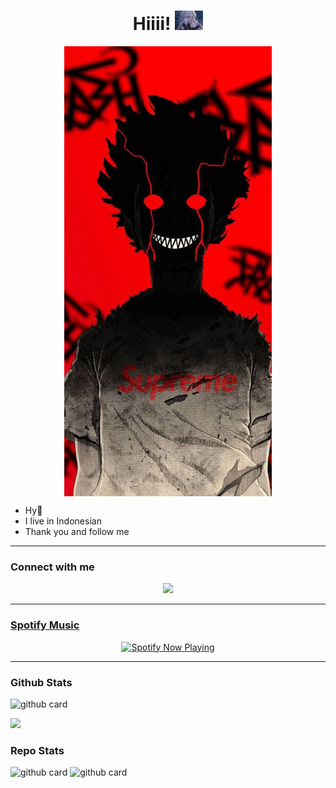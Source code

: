 <h1 align="center">Hiiii! <img src="https://github.com/Drz103/Drz103/blob/main/radbotz.jpg" style="border-radius:5;" width="45px" alt=""><br></h1>
<p align="center">
<a href="https://youtube.com/c/ra"><img align="center" height="auto" src="https://github.com/Drz103/Drz103/blob/main/Raditya.jpg"/></a>

<p align="center">

- Hy👋
- I live in Indonesian
- Thank you and follow me


------

### Connect with me 
<p align="center">
  <a href="https://wa.me/6285892962667"><img src="https://img.shields.io/badge/WhatsApp-25D366?style=for-the-badge&logo=whatsapp&logoColor=white" /><br>

------

### Spotify Music

<p align="center">
  <a href="https://open.spotify.com/track/4bNvS25ZVMCvLHEUV87mp4?si=yb1PaPVnRgiTYedy8r6i_g&utm_source=copy-link&context=spotify%3Aplaylist%3A37i9dQZF1EIVoBTSiHHsdx&dl_branch=1" target="_blank"><img src="https://now-playing-on-spotify.vercel.app/api/spotify" alt="Spotify Now Playing" width="350"/></a>
</p>

------
 
### Github Stats 

![github card](https://github-readme-stats.vercel.app/api?username=Drz103&show_icons=true&theme=radical)

![](https://github-profile-summary-cards.vercel.app/api/cards/profile-details?username=Drz103&theme=monokai)

### Repo Stats 

![github card](https://github-readme-stats.vercel.app/api/pin/?username=Drz103&repo=Asupan&theme=dark)
![github card](https://github-readme-stats.vercel.app/api/pin/?username=Drz103&repo=database&theme=dark)
